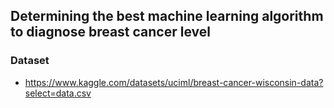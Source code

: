 
## Determining the best machine learning algorithm to diagnose breast cancer level

### Dataset
- https://www.kaggle.com/datasets/uciml/breast-cancer-wisconsin-data?select=data.csv 
